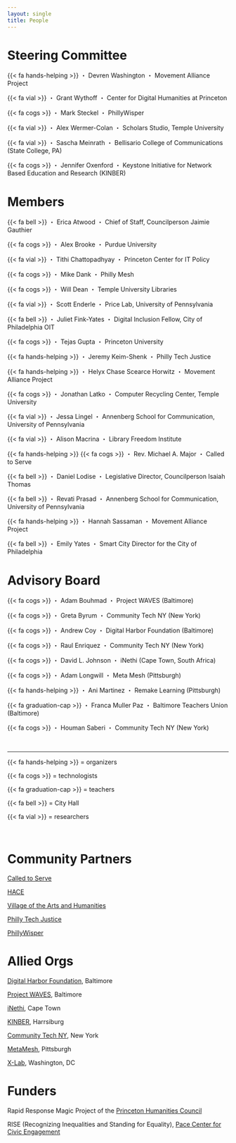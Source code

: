 ```yaml
---
layout: single
title: People
---
```


# Steering Committee

{{< fa hands-helping >}} ・ Devren Washington ・ Movement Alliance Project

{{< fa vial >}} ・ Grant Wythoff ・ Center for Digital Humanities at Princeton

{{< fa cogs >}} ・ Mark Steckel ・ PhillyWisper

{{< fa vial >}} ・ Alex Wermer-Colan ・ Scholars Studio, Temple University

{{< fa vial >}} ・ Sascha Meinrath ・ Bellisario College of Communications (State College, PA)

{{< fa cogs >}} ・ Jennifer Oxenford ・ Keystone Initiative for Network Based Education and Research (KINBER)

# Members

{{< fa bell >}} ・ Erica Atwood ・ Chief of Staff, Councilperson Jaimie Gauthier

{{< fa cogs >}} ・ Alex Brooke ・ Purdue University

{{< fa vial >}} ・ Tithi Chattopadhyay ・ Princeton Center for IT Policy

{{< fa cogs >}} ・ Mike Dank ・ Philly Mesh

{{< fa cogs >}} ・ Will Dean ・ Temple University Libraries

{{< fa vial >}} ・ Scott Enderle ・ Price Lab, University of Pennsylvania

{{< fa bell >}} ・ Juliet Fink-Yates ・ Digital Inclusion Fellow, City of Philadelphia OIT

{{< fa cogs >}} ・ Tejas Gupta ・ Princeton University

{{< fa hands-helping >}} ・ Jeremy Keim-Shenk ・ Philly Tech Justice

{{< fa hands-helping >}} ・ Helyx Chase Scearce Horwitz ・ Movement Alliance Project

{{< fa cogs >}} ・ Jonathan Latko ・ Computer Recycling Center, Temple University

{{< fa vial >}} ・ Jessa Lingel ・ Annenberg School for Communication, University of Pennsylvania

{{< fa vial >}} ・ Alison Macrina ・ Library Freedom Institute

{{< fa hands-helping >}} {{< fa cogs >}} ・ Rev. Michael A. Major ・ Called to Serve

{{< fa bell >}} ・ Daniel Lodise ・ Legislative Director, Councilperson Isaiah Thomas

{{< fa bell >}} ・ Revati Prasad ・ Annenberg School for Communication, University of Pennsylvania

{{< fa hands-helping >}} ・ Hannah Sassaman ・ Movement Alliance Project

{{< fa bell >}} ・ Emily Yates ・ Smart City Director for the City of Philadelphia

# Advisory Board

{{< fa cogs >}} ・ Adam Bouhmad ・ Project WAVES (Baltimore)

{{< fa cogs >}} ・ Greta Byrum ・ Community Tech NY (New York)

{{< fa cogs >}} ・ Andrew Coy ・ Digital Harbor Foundation (Baltimore)

{{< fa cogs >}} ・ Raul Enriquez ・ Community Tech NY (New York)

{{< fa cogs >}} ・ David L. Johnson ・ iNethi (Cape Town, South Africa)

{{< fa cogs >}} ・ Adam Longwill ・ Meta Mesh (Pittsburgh)

{{< fa hands-helping >}} ・ Ani Martinez ・ Remake Learning (Pittsburgh)

{{< fa graduation-cap >}} ・  Franca Muller Paz ・ Baltimore Teachers Union (Baltimore)

{{< fa cogs >}} ・ Houman Saberi ・ Community Tech NY (New York)

<br/>

***********

{{< fa hands-helping >}} = organizers

{{< fa cogs >}} = technologists

{{< fa graduation-cap >}} = teachers

{{< fa bell >}} = City Hall

{{< fa vial >}} = researchers

<br/>

# Community Partners

[Called to Serve](https://calledtoservecdc.org/)

[HACE](https://www.hacecdc.org/)

[Village of the Arts and Humanities](http://spaces.villagearts.org/)

[Philly Tech Justice](https://phillytechjustice.org/)

[PhillyWisper](https://phillywisper.net/)

# Allied Orgs

[Digital Harbor Foundation](https://www.digitalharbor.org/), Baltimore

[Project WAVES](https://projectwaves.net/), Baltimore

[iNethi](https://www.inethi.org.za/), Cape Town

[KINBER](https://kinber.org/), Harrsiburg

[Community Tech NY](http://communitytechny.org/), New York

[MetaMesh](https://www.metamesh.org/), Pittsburgh

[X-Lab](https://thexlab.org/), Washington, DC

# Funders

Rapid Response Magic Project of the [Princeton Humanities Council](https://humanities.princeton.edu/)

RISE (Recognizing Inequalities and Standing for Equality), [Pace Center for Civic Engagement](https://pace.princeton.edu/)

<br/>
